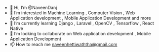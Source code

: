 - 👋 Hi, I’m @NaveenDanj
- 👀 I’m interested in Machine Learning , Computer Vision , Web Application development , Mobile Application Development and more
- 🌱 I’m currently learning Django , Laravel , OpenCV , Tensorflow , React Native
- 💞️ I’m looking to collaborate on Web application development , Mobile Application Development
- 📫 How to reach me naveenhettiwaththa@gmail.com

<!---
NaveenDanj/NaveenDanj is a ✨ special ✨ repository because its `README.md` (this file) appears on your GitHub profile.
You can click the Preview link to take a look at your changes.
--->
